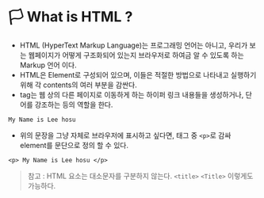 # 🏳 What is HTML ?


- HTML (HyperText Markup Language)는 프로그래밍 언어는 아니고, 우리가 보는 웹페이지가 어떻게 구조화되어 있는지 브라우저로 하여금 알 수 있도록 하는 Markup 언어 이다.
- HTML은 Element로 구성되어 있으며, 이들은 적절한 방법으로 나타내고 실행하기 위해 각 contents의 여러 부분을 감싼다.
- tag는 웹 상의 다른 페이지로 이동하게 하는 하이퍼 링크 내용들을 생성하거나, 단어를 강조하는 등의 역할을 한다.

```
My Name is Lee hosu
```
- 위의 문장을 그냥 자체로 브라우저에 표시하고 싶다면, 태그 중 `<p>`로 감싸 element를 문단으로 정의 할 수 있다.

```
<p> My Name is Lee hosu </p>
```

>참고 :
 HTML 요소는 대소문자를 구분하지 않는다. `<title>` `<Title>` 이렇게도 가능하다.

